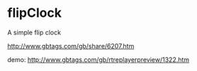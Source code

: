 # flipClock
A simple flip clock

http://www.gbtags.com/gb/share/6207.htm

demo: http://www.gbtags.com/gb/rtreplayerpreview/1322.htm

